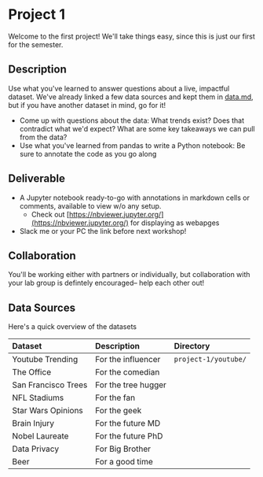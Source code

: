 
# Project 1
Welcome to the first project! We'll take things easy, since this is just our first for the semester.

## Description
Use what you've learned to answer questions about a live, impactful dataset. We've already linked a few data sources and kept them in [data.md](data.md), but if you have another dataset in mind, go for it!

- Come up with questions about the data: What trends exist? Does that contradict what we'd expect? What are some key takeaways we can pull from the data?
- Use what you've learned from pandas to write a Python notebook: Be sure to annotate the code as you go along

## Deliverable
- A Jupyter notebook ready-to-go with annotations in markdown cells or comments, available to view w/o any setup.
  - Check out [https://nbviewer.jupyter.org/](https://nbviewer.jupyter.org/) for displaying as webapges
- Slack me or your PC the link before next workshop!

## Collaboration
You'll be working either with partners or individually, but collaboration with your lab group is defintely encouraged– help each other out!

## Data Sources
Here's a quick overview of the datasets

|Dataset              | Description         | Directory          |
|:--------------------|:--------------------|:-------------------|
|Youtube Trending     |For the influencer   |`project-1/youtube/`
|The Office           |For the comedian     |
|San Francisco Trees  |For the tree hugger  |
|NFL Stadiums         |For the fan          |
|Star Wars Opinions   |For the geek         |
|Brain Injury         |For the future MD    |
|Nobel Laureate       |For the future PhD   |
|Data Privacy         |For Big Brother      |
|Beer                 |For a good time      |
